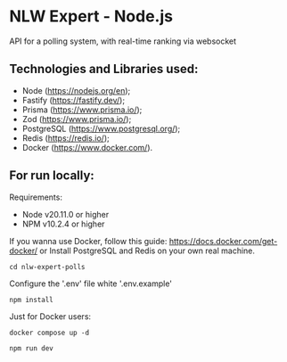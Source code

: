 # NLW Expert - Node.js
API for a polling system, with real-time ranking via websocket

## Technologies and Libraries used:
- Node (https://nodejs.org/en);
- Fastify (https://fastify.dev/);
- Prisma (https://www.prisma.io/);
- Zod (https://www.prisma.io/);
- PostgreSQL (https://www.postgresql.org/);
- Redis (https://redis.io/);
- Docker (https://www.docker.com/).

## For run locally:

Requirements:
- Node v20.11.0 or higher
- NPM v10.2.4 or higher

If you wanna use Docker, follow this guide: https://docs.docker.com/get-docker/
or
Install PostgreSQL and Redis on your own real machine.

```
cd nlw-expert-polls
```
Configure the '.env' file white '.env.example'
```
npm install
```
Just for Docker users:
```
docker compose up -d 
```
```
npm run dev
```
